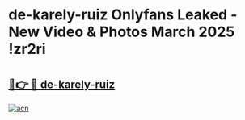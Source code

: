 # de-karely-ruiz Onlyfans Leaked - New Video & Photos March 2025 !zr2ri

# <h2><a href="https://43rfhu.iuczelnia.edu.pl?title=de-karely-ruiz&ref=zr2ri">🔗👉 🔴 de-karely-ruiz</a></h2>

[![acn](https://github.com/user-attachments/assets/0f9c940e-d8b0-45ae-aac7-cd30a18b3e1c)](https://43rfhu.iuczelnia.edu.pl?title=de-karely-ruiz&ref=zr2ri)


